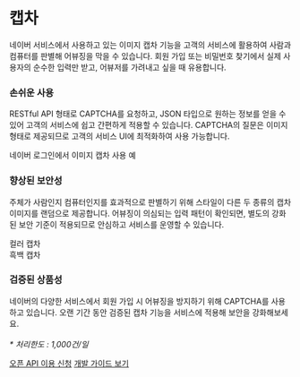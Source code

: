 # 캡차

<html lang="ko">
<head>
    <title>NAVER Developers - 캡차 API 소개</title>
</head>
<body>
<div class="con">
    <p class="p_desc">네이버 서비스에서 사용하고 있는 이미지 캡차 기능을 고객의 서비스에 활용하여 사람과 컴퓨터를 판별해 어뷰징을 막을 수 있습니다. 회원 가입 또는 비밀번호 찾기에서 실제 사용자의 순수한 입력만 받고, 어뷰저를 가려내고 싶을 때 유용합니다.</p>
    <h3 class="h_sub">손쉬운 사용</h3>
    <p class="p_desc">RESTful API 형태로 CAPTCHA를 요청하고, JSON 타입으로 원하는 정보를 얻을 수 있어 고객의 서비스에 쉽고 간편하게 적용할 수 있습니다. CAPTCHA의 질문은 이미지 형태로 제공되므로 고객의 서비스 UI에 최적화하여 사용 가능합니다.</p>
    <div class="img_area_w">
        <div class="img_area"><img alt="" src="./images/cont/img_intro_captcha01.png"><span>네이버 로그인에서 이미지 캡차 사용 예</span></div>
    </div>
    <h3 class="h_sub">향상된 보안성</h3>
    <p class="p_desc">주체가 사람인지 컴퓨터인지를 효과적으로 판별하기 위해 스타일이 다른 두 종류의 캡차 이미지를 랜덤으로 제공합니다. 어뷰징이 의심되는 입력 패턴이 확인되면, 별도의 강화된 보안 기준이 적용되므로 안심하고 서비스를 운영할 수 있습니다.</p>
    <div class="img_area_w">
        <div class="img_area"><img alt="" src="./images/cont/img_intro_captcha02.png"><span>컬러 캡차</span></div>
        <div class="img_area"><img alt="" src="./images/cont/img_intro_captcha03.png"><span>흑백 캡차</span></div>
    </div>
    <div class="cont_intro captcha">
        <h3 class="h_sub">검증된 상품성</h3>
        <p class="p_desc">네이버의 다양한 서비스에서 회원 가입 시 어뷰징을 방지하기 위해 CAPTCHA를 사용하고 있습니다. 오랜 기간 동안 검증된 캡차 기능을 서비스에 적용해 보안을 강화해보세요.<br><br><em class="color_p3">* 처리한도 : 1,000건/일</em></p>
    </div>
    <div class="buttons buttons_center">
        <a class="btn_b_hi" href="https://developers.naver.com/apps/#/register?defaultScope=captcha">오픈 API 이용 신청</a>
        <a class="btn_b_hi" href="https://developers.naver.com/docs/utils/captcha/overview/">개발 가이드 보기</a>
    </div>
</div>

</body>
</html>